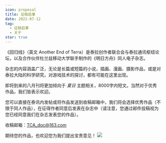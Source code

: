 ```yaml
---
icon: proposal
title: 征稿启事
date: 2022-07-12
tag:
  - 征稿启事
  - 关于
star: true
---
```


《回归线》（英文 Another End of Terra）是泰拉创作者联合会与泰拉通讯枢纽论坛，以及合作伙伴杜兰兹移动大学联手制作的《明日方舟》同人电子杂志。

杂志的内容涵盖广泛，无论是长篇或短篇的小说，插画、漫画、摄影作品，或是对泰拉大陆的科学研究，对游戏技术的探讨，都有可能在这里出现。

即将到来的八月刊将更加倾向于 *夏日* 主题相关，8000字内短文。当然对于优秀作品，我们皆表示欢迎。

您可以直接在泰讯内发帖或将作品发送到收稿邮箱中，我们将会选择优秀作品（不限于同人作品），在征得作者同意后发表在杂志中（请注意，您通过邮件投稿视为您已经同意我们在杂志发表您的作品）。

收稿邮箱：[TCA_doc@163.com](mailto:TCA_doc@163.com)

期待您的作品，也欢迎您为我们提出宝贵意见！
![](/eod.png)